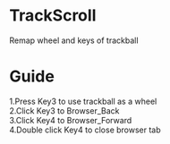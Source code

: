 # TrackScroll
Remap wheel and keys of trackball

# Guide
1.Press Key3 to use trackball as a wheel  
2.Click Key3 to Browser_Back  
3.Click Key4 to Browser_Forward  
4.Double click Key4 to close browser tab
